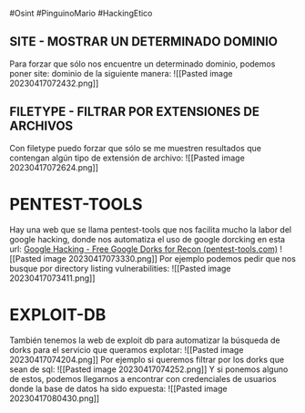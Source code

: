 #Osint #PinguinoMario #HackingEtico 
## SITE - MOSTRAR UN DETERMINADO DOMINIO
Para forzar que sólo nos encuentre un determinado dominio, podemos poner site: dominio de la siguiente manera:
![[Pasted image 20230417072432.png]]
## FILETYPE - FILTRAR POR EXTENSIONES DE ARCHIVOS
Con filetype puedo forzar que sólo se me muestren resultados que contengan algún tipo de extensión de archivo:
![[Pasted image 20230417072624.png]]
# PENTEST-TOOLS
Hay una web que se llama pentest-tools que nos facilita mucho la labor del google hacking, donde nos automatiza el uso de google dorcking en esta url: [Google Hacking - Free Google Dorks for Recon (pentest-tools.com)](https://pentest-tools.com/information-gathering/google-hacking)
![[Pasted image 20230417073330.png]]
Por ejemplo podemos pedir que nos busque por directory listing vulnerabilities:
![[Pasted image 20230417073411.png]]
# EXPLOIT-DB
También tenemos la web de exploit db para automatizar la búsqueda de dorks para el servicio que queramos explotar:
![[Pasted image 20230417074204.png]]
Por ejemplo si queremos filtrar por los dorks que sean de sql:
![[Pasted image 20230417074252.png]]
Y si ponemos alguno de estos, podemos llegarnos a encontrar con credenciales de usuarios donde la base de datos ha sido expuesta:
![[Pasted image 20230417080430.png]]